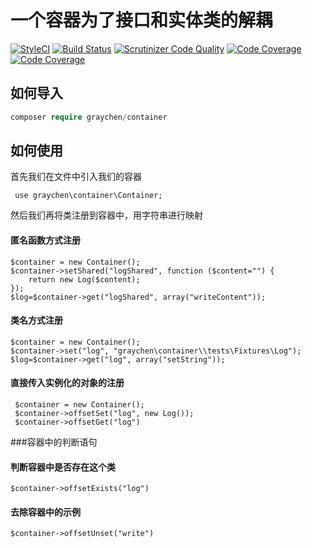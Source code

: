 # 一个容器为了接口和实体类的解耦

[![StyleCI](https://styleci.io/repos/64408757/shield?branch=master)](https://styleci.io/repos/64408757)
[![Build Status](https://travis-ci.org/Graychen/Container.svg?branch=master)](https://travis-ci.org/Graychen/Container)
[![Scrutinizer Code Quality](https://scrutinizer-ci.com/g/Graychen/Container/badges/quality-score.png?b=master)](https://scrutinizer-ci.com/g/Graychen/Container/?branch=master)
[![Code Coverage](https://scrutinizer-ci.com/g/Graychen/Container/badges/coverage.png?b=master)](https://scrutinizer-ci.com/g/Graychen/Container/?branch=master)
[![Code Coverage](https://scrutinizer-ci.com/g/Graychen/Container/badges/coverage.png?b=master)](https://scrutinizer-ci.com/g/Graychen/Container/?branch=master)
## 如何导入
```php
composer require graychen/container
```
## 如何使用
首先我们在文件中引入我们的容器
```
 use graychen\container\Container;
```
然后我们再将类注册到容器中，用字符串进行映射
#### 匿名函数方式注册
```
$container = new Container();
$container->setShared("logShared", function ($content="") {
    return new Log($content);
});
$log=$container->get("logShared", array("writeContent"));
```
#### 类名方式注册
```
$container = new Container();
$container->set("log", "graychen\container\\tests\Fixtures\Log");
$log=$container->get("log", array("setString"));
```
#### 直接传入实例化的对象的注册
```
 $container = new Container();
 $container->offsetSet("log", new Log());
 $container->offsetGet("log")
```
###容器中的判断语句
#### 判断容器中是否存在这个类
```
$container->offsetExists("log")
```
#### 去除容器中的示例
```
$container->offsetUnset("write")
```